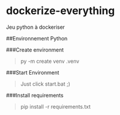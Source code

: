 # dockerize-everything
Jeu python à dockeriser

##Environnement Python

###Create environment
> py -m create venv .venv

###Start Environment
> Just click start.bat ;)

###Install requirements
> pip install -r requirements.txt


